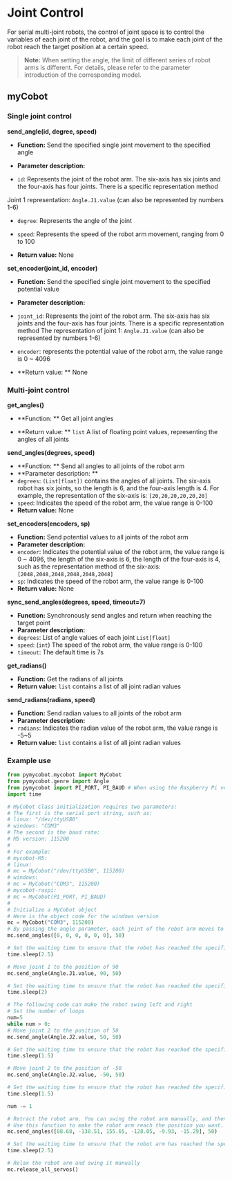 # Joint Control

For serial multi-joint robots, the control of joint space is to control the variables of each joint of the robot, and the goal is to make each joint of the robot reach the target position at a certain speed.

> **Note:** When setting the angle, the limit of different series of robot arms is different. For details, please refer to the parameter introduction of the corresponding model.

## myCobot

### Single joint control

**send_angle(id, degree, speed)**

- **Function:** Send the specified single joint movement to the specified angle

- **Parameter description:**

- `id`: Represents the joint of the robot arm. The six-axis has six joints and the four-axis has four joints. There is a specific representation method

Joint 1 representation: `Angle.J1.value` (can also be represented by numbers 1-6)

- `degree`: Represents the angle of the joint

- `speed`: Represents the speed of the robot arm movement, ranging from 0 to 100

- **Return value:** None

**set_encoder(joint_id, encoder)**

- **Function:** Send the specified single joint movement to the specified potential value

- **Parameter description:**

- `joint_id`: Represents the joint of the robot arm. The six-axis has six joints and the four-axis has four joints. There is a specific representation method
The representation of joint 1: `Angle.J1.value` (can also be represented by numbers 1-6)
- `encoder`: represents the potential value of the robot arm, the value range is 0 ~ 4096
- **Return value: ** None

### Multi-joint control

**get_angles()**

- **Function: ** Get all joint angles

- **Return value: ** `list` A list of floating point values, representing the angles of all joints

**send_angles(degrees, speed)**

- **Function: ** Send all angles to all joints of the robot arm
- **Parameter description: **
- `degrees`: `(List[float])` contains the angles of all joints. The six-axis robot has six joints, so the length is 6, and the four-axis length is 4. For example, the representation of the six-axis is: `[20,20,20,20,20,20]`
- `speed`: Indicates the speed of the robot arm, the value range is 0-100
- **Return value:** None

**set_encoders(encoders, sp)**

- **Function:** Send potential values ​​to all joints of the robot arm
- **Parameter description:**
- `encoder`: Indicates the potential value of the robot arm, the value range is 0 ~ 4096, the length of the six-axis is 6, the length of the four-axis is 4, such as the representation method of the six-axis: `[2048,2048,2048,2048,2048,2048]`
- `sp`: Indicates the speed of the robot arm, the value range is 0-100
- **Return value:** None

**sync_send_angles(degrees, speed, timeout=7)**

- **Function:** Synchronously send angles and return when reaching the target point
- **Parameter description:**
- `degrees`: List of angle values ​​of each joint `List[float]`
- `speed`: (`int`) The speed of the robot arm, the value range is 0-100
- `timeout`: The default time is 7s

**get_radians()**

- **Function:** Get the radians of all joints
- **Return value:** `list` contains a list of all joint radian values

**send_radians(radians, speed)**

- **Function:** Send radian values ​​to all joints of the robot arm
- **Parameter description:**
- `radians`: Indicates the radian value of the robot arm, the value range is -5~5
- **Return value:** `list` contains a list of all joint radian values

### Example use

```python
from pymycobot.mycobot import MyCobot
from pymycobot.genre import Angle
from pymycobot import PI_PORT, PI_BAUD # When using the Raspberry Pi version of mycobot, you can reference these two variables to initialize MyCobot
import time

# MyCobot Class initialization requires two parameters:
# The first is the serial port string, such as:
# linux: "/dev/ttyUSB0"
# windows: "COM3"
# The second is the baud rate:
# M5 version: 115200
#
# For example:
# mycobot-M5:
# linux:
# mc = MyCobot("/dev/ttyUSB0", 115200)
# windows:
# mc = MyCobot("COM3", 115200)
# mycobot-raspi:
# mc = MyCobot(PI_PORT, PI_BAUD)
#
# Initialize a MyCobot object
# Here is the object code for the windows version
mc = MyCobot("COM3", 115200)
# By passing the angle parameter, each joint of the robot arm moves to the corresponding position [0, 0, 0, 0, 0, 0]
mc.send_angles([0, 0, 0, 0, 0, 0], 50)

# Set the waiting time to ensure that the robot has reached the specified position
time.sleep(2.5)

# Move joint 1 to the position of 90
mc.send_angle(Angle.J1.value, 90, 50)

# Set the waiting time to ensure that the robot has reached the specified position
time.sleep(2)

# The following code can make the robot swing left and right
# Set the number of loops
num=5
while num > 0:
# Move joint 2 to the position of 50
mc.send_angle(Angle.J2.value, 50, 50)

# Set the waiting time to ensure that the robot has reached the specified position
time.sleep(1.5)

# Move joint 2 to the position of -50
mc.send_angle(Angle.J2.value, -50, 50)

# Set the waiting time to ensure that the robot has reached the specified position
time.sleep(1.5)

num -= 1

# Retract the robot arm. You can swing the robot arm manually, and then use the get_angles() function to get the coordinate sequence.
# Use this function to make the robot arm reach the position you want.
mc.send_angles([88.68, -138.51, 155.65, -128.05, -9.93, -15.29], 50)

# Set the waiting time to ensure that the robot arm has reached the specified position
time.sleep(2.5)

# Relax the robot arm and swing it manually
mc.release_all_servos()
```